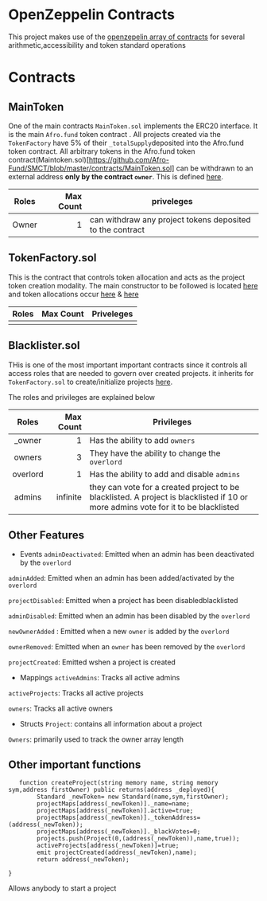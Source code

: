 # OpenZeppelin Contracts
This project makes use of the [openzepelin array of contracts](https://github.com/OpenZeppelin/openzeppelin-contracts/tree/master/contracts) for several arithmetic,accessibility and token standard operations 


# Contracts

## MainToken

One of the main contracts `MainToken.sol` implements the ERC20 interface.  It is the main `Afro.fund` token contract . All projects created via the `TokenFactory` have 5% of their `_totalSupply`deposited into the Afro.fund token contract. All arbitrary tokens in the Afro.fund token contract(Maintoken.sol)[https://github.com/Afro-Fund/SMCT/blob/master/contracts/MainToken.sol] can be withdrawn to an external address **only by the contract `owner`**. This is defined [here](https://github.com/Afro-Fund/SMCT/blob/544a5ce8a683a2d059795b209f24a1bae61f1477/contracts/MainToken.sol#L228).

| Roles | Max Count     | priveleges |
|:--------:|----------:|------|
| Owner     | 1        | can withdraw any project tokens deposited to the contract    |


## TokenFactory.sol

This is the contract that controls token allocation and acts as the project token creation modality. The main constructor to be followed is located [here](https://github.com/Afro-Fund/SMCT/blob/544a5ce8a683a2d059795b209f24a1bae61f1477/contracts/TokenFactory.sol#L49) and token allocations occur [here](https://github.com/Afro-Fund/SMCT/blob/544a5ce8a683a2d059795b209f24a1bae61f1477/contracts/TokenFactory.sol#L55) & [here](https://github.com/Afro-Fund/SMCT/blob/544a5ce8a683a2d059795b209f24a1bae61f1477/contracts/TokenFactory.sol#L56)

| Roles | Max Count     | Priveleges |
|:--------:|----------:|------|
|     |       |       |


## Blacklister.sol

THis is one of the most important important contracts since it controls all access roles that are needed to govern over created projects. it inherits for `TokenFactory.sol` to create/initialize projects [here](https://github.com/Afro-Fund/SMCT/blob/544a5ce8a683a2d059795b209f24a1bae61f1477/contracts/Blacklister.sol#L157). 

The roles and privileges are explained below

| Roles | Max Count     | Privileges |
|:--------:|----------:|------|
| _owner    | 1       | Has the ability to add `owners`|
| owners   | 3        |   They have the ability to change the `overlord`   |
| overlord      | 1         |   Has the ability to add and disable `admins`   |
| admins      | infinite         |   they can vote for a created project to be blacklisted. A project is blacklisted if 10 or more admins vote for it to be blacklisted   |

## Other Features

- Events
`adminDeactivated`: Emitted when an admin has been deactivated by the `overlord`

`adminAdded`: Emitted when an admin has been added/activated by the `overlord`

`projectDisabled`: Emitted when a project has been disabledblacklisted

`adminDisabled`: Emitted when an admin has been disabled by the `overlord`

`newOwnerAdded` : Emitted when a new `owner` is added by the `overlord`

`ownerRemoved`: Emitted when an `owner` has been removed by the `overlord`

`projectCreated`: Emitted wshen a project is created


- Mappings
`activeAdmins`: Tracks all active admins

`activeProjects`: Tracks all active projects

`owners`: Tracks all active owners


- Structs
`Project`: contains all information about a project

`Owners`: primarily used to track the owner array length


## Other important functions
```solidity
   function createProject(string memory name, string memory sym,address firstOwner) public returns(address _deployed){
        Standard _newToken= new Standard(name,sym,firstOwner);
        projectMaps[address(_newToken)]._name=name; 
        projectMaps[address(_newToken)].active=true;
        projectMaps[address(_newToken)]._tokenAddress=(address(_newToken));
        projectMaps[address(_newToken)]._blackVotes=0;
        projects.push(Project(0,(address(_newToken)),name,true));
        activeProjects[address(_newToken)]=true;
        emit projectCreated(address(_newToken),name);
        return address(_newToken);
        
}
````

Allows anybody to start a project 

